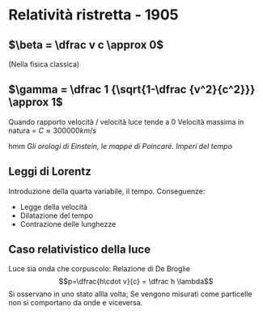 # Relatività ristretta - 1905
## $\beta = \dfrac v c \approx 0$
(Nella fisica classica)
## $\gamma = \dfrac 1 {\sqrt{1-\dfrac {v^2}{c^2}}} \approx 1$
Quando rapporto velocità / velocità luce tende a 0 
Velocità massima in natura = $C \approx 300000km/s$  

hmm
*Gli orologi di Einstein, le mappe di Poincaré. Imperi del tempo*

## Leggi di Lorentz
Introduzione della quarta variabile, il tempo. 
Conseguenze: 
- Legge della velocità 
- Dilatazione del tempo 
- Contrazione delle lunghezze 


## Caso relativistico della luce
Luce sia onda che corpuscolo: 
Relazione di De Broglie 
$$p=\dfrac{h\cdot v}{c} = \dfrac h \lambda$$
Si osservano in uno stato allla volta; Se vengono misurati come particelle non si comportano da onde e viceversa. 